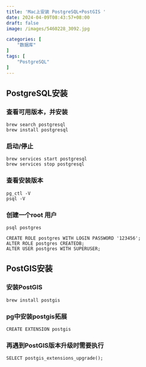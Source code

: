 ```yaml
---
title: 'Mac上安装 PostgreSQL+PostGIS '
date: 2024-04-09T08:43:57+08:00
draft: false
image: /images/5460228_3092.jpg

categories: [
    "数据库"
]
tags: [
    "PostgreSQL"
]
---
```


## PostgreSQL安装

### 查看可用版本，并安装
```
brew search postgresql
brew install postgresql
```
### 启动/停止
```
brew services start postgresql
brew services stop postgresql
```
### 查看安装版本
```
pg_ctl -V
psql -V
```
### 创建一个root 用户
```
psql postgres

CREATE ROLE postgres WITH LOGIN PASSWORD '123456';
ALTER ROLE postgres CREATEDB;
ALTER USER postgres WITH SUPERUSER;
```

## PostGIS安装
### 安装PostGIS
```
brew install postgis
```
### pg中安装postgis拓展
```
CREATE EXTENSION postgis
```
### 再遇到PostGIS版本升级时需要执行
```
SELECT postgis_extensions_upgrade();
```